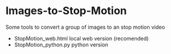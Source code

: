 # Images-to-Stop-Motion
Some tools to convert a group of images to an stop motion video
-  StopMotion_web.html local web version (recomended)
-  StopMotion_python.py python version
